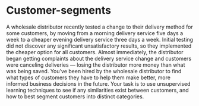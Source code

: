 # Customer-segments

A wholesale distributor recently tested a change to their delivery method for some customers, 
by moving from a morning delivery service five days a week to a cheaper evening delivery service three days a week.
Initial testing did not discover any significant unsatisfactory results, so they implemented the cheaper option for all 
customers. Almost immediately, the distributor began getting complaints about the delivery service change and customers were 
canceling deliveries — losing the distributor more money than what was being saved. You’ve been hired by the wholesale 
distributor to find what types of customers they have to help them make better, more informed business decisions in the 
future. Your task is to use unsupervised learning techniques to see if any similarities exist between 
customers, and how to best segment customers into distinct categories.
